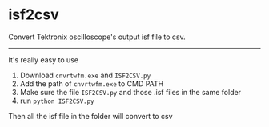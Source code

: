 # isf2csv
Convert Tektronix oscilloscope's output isf file to csv.

---

It's really easy to use

1. Download `cnvrtwfm.exe` and `ISF2CSV.py`
2. Add the path of `cnvrtwfm.exe` to CMD PATH
3. Make sure the file `ISF2CSV.py` and those .isf files in the same folder
4. run
   `python ISF2CSV.py`

Then all the isf file in the folder will convert to csv
